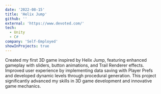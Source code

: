 ```yaml
---
date: '2022-08-15'
title: 'Helix Jump'
github: ''
external: 'https://www.devoted.com/'
tech:
  - Unity
  - C#
company: 'Self-Employed'
showInProjects: true
---
```


Created my first 3D game inspired by Helix Jump, featuring enhanced gameplay with sliders, button animations, and Trail Renderer effects. Improved user experience by implementing data saving with Player Prefs and developed dynamic levels through procedural generation. This project significantly advanced my skills in 3D game development and innovative game mechanics.
